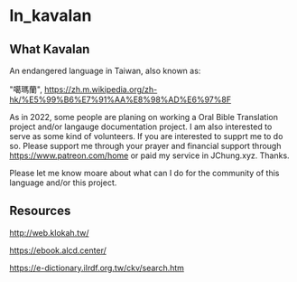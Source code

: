 # ln_kavalan


## What Kavalan

An endangered language in Taiwan, also known as:

"噶瑪蘭", https://zh.m.wikipedia.org/zh-hk/%E5%99%B6%E7%91%AA%E8%98%AD%E6%97%8F

As in 2022, some people are planing on working a Oral Bible Translation project and/or langauge documentation project. I am also interested to serve as some kind of volunteers. If you are interested to supprt me to do so. Please support me through your prayer and financial support through 
https://www.patreon.com/home or paid my service in JChung.xyz. Thanks.

Please let me know moare about what can I do for the community of this language and/or this project.

## Resources


http://web.klokah.tw/

https://ebook.alcd.center/

https://e-dictionary.ilrdf.org.tw/ckv/search.htm

